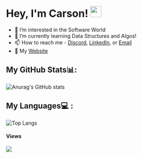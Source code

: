 # Hey, I'm Carson! <img src="https://raw.githubusercontent.com/MartinHeinz/MartinHeinz/master/wave.gif" width="30px">

- 👀 I’m interested in the Software World
- 🌱 I’m currently learning Data Structures and Algos!
- 📫 How to reach me - [Discord](discordapp.com/users/carson#9000), [LinkedIn](https://www.linkedin.com/in/carsonfulmer/), or [Email](mailto:carson.fulmer@knights.ucf.edu)
- 📧 My [Website](http://carsonfulmer.com)

<!---
carsonful/carsonful is a ✨ special ✨ repository because its `README.md` (this file) appears on your GitHub profile.
You can click the Preview link to take a look at your changes.
--->


## My GitHub Stats📊:

![Anurag's GitHub stats](https://github-readme-stats.vercel.app/api?username=carsonful&show_icons=true&theme=dracula)


## My Languages💻 : 


![Top Langs](https://github-readme-stats.vercel.app/api/top-langs/?username=carsonful&langs_count=8)

#### Views

![](https://komarev.com/ghpvc/?username=carsonful&color=blue)
